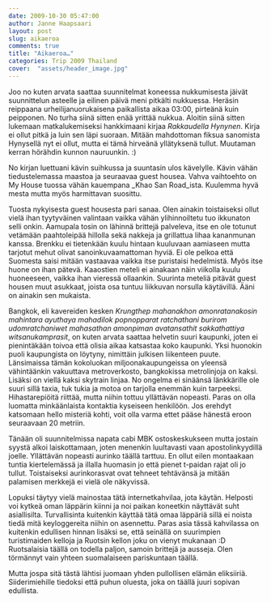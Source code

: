 ```yaml
---
date: 2009-10-30 05:47:00
author: Janne Haapsaari
layout: post
slug: aikaeroa
comments: true
title: "Aikaeroa…"
categories: Trip 2009 Thailand
cover:  "assets/header_image.jpg"
---
```


Joo no kuten arvata saattaa suunnitelmat koneessa nukkumisesta jäivät
suunnittelun asteelle ja eilinen päivä meni pitkälti nukkuessa. Heräsin
reippaana urheilijanuorukaisena paikallista aikaa 03:00, pirteänä kuin
peipponen. No turha siinä sitten enää yrittää nukkua. Aloitin siinä sitten
lukemaan matkalukemiseksi hankkimaani kirjaa _Rakkaudella Hynynen_. Kirja ei
ollut pitkä ja luin sen läpi suoraan. Mitään mahdottoman fiksua sanomista
Hynysellä nyt ei ollut, mutta ei tämä hirveänä yllätyksenä tullut.
Muutaman kerran hörähdin kunnon nauruunkin. :)

No kirjan luettuani kävin suihkussa ja suuntasin ulos kävelylle. Kävin vähän
tiedustelemassa maastoa ja seuraavaa guest housea. Vahva vaihtoehto on My
House tuossa vähän kauempana _Khao San Road_ista. Kuulemma hyvä mesta mutta
myös harmittavan suosittu.

Tuosta nykyisesta guest housesta pari sanaa. Olen ainakin toistaiseksi ollut
vielä ihan tyytyväinen valintaan vaikka vähän ylihinnoiltetu tuo ikkunaton
selli onkin. Aamupala tosin on lähinnä brittejä palveleva, itse en ole totunut
vetämään paahtoleipää hillolla sekä nakkeja ja grillattua lihaa kananmunan
kanssa. Brenkku ei tietenkään kuulu hintaan kuuluvaan aamiaseen mutta tarjotut
mehut olivat sanoinkuvaamattoman hyviä. Ei ole pelkoa että Suomesta saisi
mitään vastaavaa vaikka itse puristaisi hedelmistä. Myös itse huone on ihan
pätevä. Kaaostien meteli ei ainakaan näin viikolla kuulu huoneeseen, vaikka
ihan vieressä ollaankin. Suurinta meteliä pitävät guest housen muut asukkaat,
joista osa tuntuu liikkuvan norsulla käytävillä. Ääni on ainakin sen mukaista.

Bangkok, eli kavereiden kesken _Krungthep mahanakhon amonratanakosin mahintara
ayuthaya mahadilok popnopparat ratchathani burirom udomratchaniwet mahasathan
amonpiman avatansathit sakkathattiya witsanukamprasit_, on kuten arvata
saattaa helvetin suuri kaupunki, joten ei pienintäkään toivoa että olisia
aikaa katsastaa koko kaupunki. Yksi huonokin puoli kaupungista on löytyny,
nimittäin julkisen liikenteen puute. Länsimaissa tämän kokoluokan
miljoonakaupungeissa on yleensä vähintäänkin vakuuttava metroverkosto,
bangkokissa metrolinjoja on kaksi. Lisäksi on viellä kaksi skytrain linjaa. No
ongelma ei sinäänsä länkkärille ole suuri sillä taxia, tuk tukia ja motoa on
tarjolla enemmän kuin tarpeeksi. Hihastarepiöitä riittää, mutta niihin tottuu
yllättävän nopeasti. Paras on olla luomatta minkäänlaista kontaktia kyseiseen
henkilöön. Jos erehdyt katsomaan hello misteriä kohti, voit olla varma ettet
pääse hänestä eroon seuraavaan 20 metriin.

Tänään oli suunnitelmissa napata cabi MBK ostoskeskukseen mutta jostain syystä
alkoi laiskottamaan, joten menenkin luultavasti vaan apostolinkyydillä joelle.
Yllättävän nopeasti aurinko täällä tarttuu. En ollut eilen montaakaan tuntia
kiertelemässä ja illalla huomasin jo että pienet t-paidan rajat oli jo tullut.
Toistaiseksi aurinkorasvat ovat tehneet tehtävänsä ja mitään palamisen merkkejä
ei vielä ole näkyvissä.

Lopuksi täytyy vielä mainostaa tätä internetkahvilaa, jota käytän. Helposti
voi kytkeä oman läppärin kiinni ja noi paikan koneetkin näyttävät suht
asiallisilta. Turvallisinta kuitenkin käyttää tätä omaa läppäriä sillä ei
noista tiedä mitä keyloggereita niihin on asennettu. Paras asia tässä
kahvilassa on kuitenkin edullisen hinnan lisäksi se, että seinällä on
suurimpien turistimaiden kelloja ja Ruotsin kellon joku on vienyt mukanaan :D
Ruotsalaisia täällä on todella paljon, samoin brittejä ja ausseja. Olen
törmännyt vain yhteen suomalaiseen pariskuntaan täällä.

Mutta jospa sitä tästä lähtisi juomaan yhden pullollisen elämän eliksiiriä.
Siiderimiehille tiedoksi että puhun oluesta, joka on täällä juuri sopivan
edullista.
